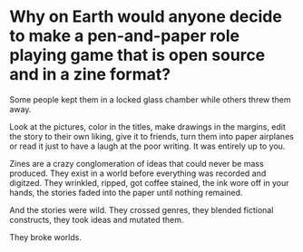 # Why on Earth would anyone decide to make a pen-and-paper role playing game that is open source and in a zine format?

Some people kept them in a locked glass chamber while others threw them away. 

Look at the pictures, color in the titles, make drawings in the margins, edit the story to their own liking, give it to friends, turn them into paper airplanes or read it just to have a laugh at the poor writing. It was entirely up to you.

Zines are a crazy conglomeration of ideas that could never be mass produced. They exist in a world before everything was recorded and digitzed. They wrinkled, ripped, got coffee stained, the ink wore off in your hands, the stories faded into the paper until nothing remained.

And the stories were wild. They crossed genres, they blended fictional constructs, they took ideas and mutated them. 

They broke worlds.





